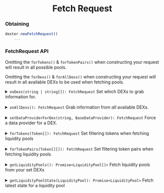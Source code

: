 <p align="center">
  <h1 align="center">Fetch Request</h1>
</p>

### Obtaining
```js
dexter.newFetchRequest()
    ...
```

### FetchRequest API
Omitting the `forTokens()` & `forTokenPairs()` when constructing your request will result in all possible pools.

Omitting the `forDexs()` & `forAllDexs()` when constructing your request will result in all available DEXs to be used
when fetching pools. 

<details>
<summary><code>onDexs(string | string[]): FetchRequest</code> Set which DEXs to grab information for.</summary>

##### Using

```js
dexter.newFetchRequest()
    .onDexs(WingRiders.identifier)
    ...
```
or
```js
dexter.newFetchRequest()
    .onDexs([WingRiders.identifier, SundaeSwap.identifier])
    ...
```
</details>

<br>

<details>
<summary><code>onAllDexs(): FetchRequest</code> Grab information from <i>all</i> available DEXs.</summary>

##### Using

```js
dexter.newFetchRequest()
    .onAllDexs()
    ...
```
</details>

<br>

<details>
<summary><code>setDataProviderForDex(string, BaseDataProvider): FetchRequest</code> Force a data provider for a DEX.</summary>

##### Using

```js
dexter.newFetchRequest()
    .onAllDexs()
    ...
```
</details>

<br>

<details>
<summary><code>forTokens(Token[]): FetchRequest</code> Set filtering tokens when fetching liquidity pools</summary>

##### Using

```js
const indyAsset: Asset = new Asset('533bb94a8850ee3ccbe483106489399112b74c905342cb1792a797a0', '494e4459', 6);

// Will only fetch pools containing the INDY token
dexter.newFetchRequest()
    .forTokens([indyAsset])
    ...
```
</details>

<br>

<details>
<summary><code>forTokenPairs(Token[][]): FetchRequest</code> Set filtering token pairs when fetching liquidity pools</summary>

##### Using

```js
const indyAsset: Asset = new Asset('533bb94a8850ee3ccbe483106489399112b74c905342cb1792a797a0', '494e4459', 6);

// Will only fetch pools containing ADA & INDY assets
dexter.newFetchRequest()
    .forTokenPairs([
        ['lovelace', indyAsset],
    ])
    ...
```
</details>

<br>

<details>
<summary><code>getLiquidityPools(): Promise&lt;LiquidityPool[]&gt;</code> Fetch liquidity pools from your set DEXs</summary>

Providing the first or first & second parameters will filter the returned pools by the assets you provide.

##### Using

```js
dexter.newFetchRequest()
    .onAllDexs()
    .getLiquidityPools()
    .then((pools: LiquidityPool[]) => {
        console.log(pools);
    });
```
</details>

<br>

<details>
<summary><code>getLiquidityPoolState(LiquidityPool): Promise&lt;LiquidityPool&gt;</code> Fetch latest state for a liquidity pool</summary>

##### Using

```js
dexter.newFetchRequest()
    .getLiquidityPoolState(liquidityPool)
    .then((pool: LiquidityPool) => {
        console.log(pool);
    });
```
</details>
